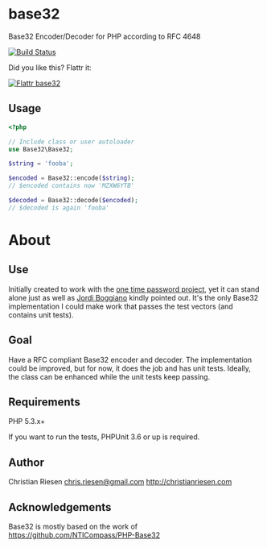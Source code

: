 base32
======

Base32 Encoder/Decoder for PHP according to RFC 4648

[![Build Status](https://secure.travis-ci.org/ChristianRiesen/base32.png)](http://travis-ci.org/ChristianRiesen/base32)

Did you like this? Flattr it:

[![Flattr base32](http://api.flattr.com/button/flattr-badge-large.png)](http://flattr.com/thing/720563/ChristianRiesenbase32-on-GitHub)

Usage
-----

```php
<?php

// Include class or user autoloader
use Base32\Base32;

$string = 'fooba';

$encoded = Base32::encode($string);
// $encoded contains now 'MZXW6YTB'

$decoded = Base32::decode($encoded);
// $decoded is again 'fooba'

```


About
=====

Use
---

Initially created to work with the [one time password project](https://github.com/ChristianRiesen/otp), yet it can stand alone just as well as [Jordi Boggiano](http://seld.be/) kindly pointed out. It's the only Base32 implementation I could make work that passes the test vectors (and contains unit tests).

Goal
----
Have a RFC compliant Base32 encoder and decoder. The implementation could be improved, but for now, it does the job and has unit tests. Ideally, the class can be enhanced while the unit tests keep passing.

Requirements
------------

PHP 5.3.x+

If you want to run the tests, PHPUnit 3.6 or up is required.

Author
------

Christian Riesen <chris.riesen@gmail.com> http://christianriesen.com

Acknowledgements
----------------

Base32 is mostly based on the work of https://github.com/NTICompass/PHP-Base32